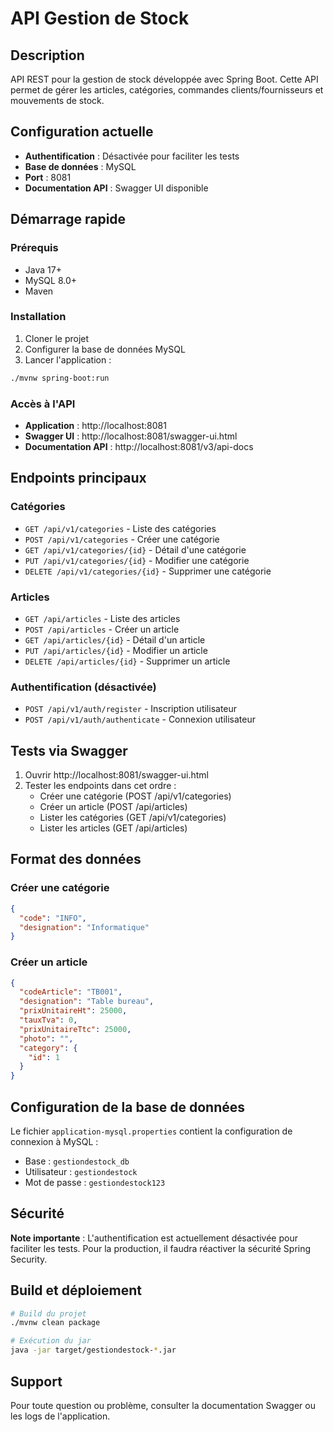 # API Gestion de Stock

## Description
API REST pour la gestion de stock développée avec Spring Boot. Cette API permet de gérer les articles, catégories, commandes clients/fournisseurs et mouvements de stock.

## Configuration actuelle
- **Authentification** : Désactivée pour faciliter les tests
- **Base de données** : MySQL
- **Port** : 8081
- **Documentation API** : Swagger UI disponible

## Démarrage rapide

### Prérequis
- Java 17+
- MySQL 8.0+
- Maven

### Installation
1. Cloner le projet
2. Configurer la base de données MySQL
3. Lancer l'application :
```bash
./mvnw spring-boot:run
```

### Accès à l'API
- **Application** : http://localhost:8081
- **Swagger UI** : http://localhost:8081/swagger-ui.html
- **Documentation API** : http://localhost:8081/v3/api-docs

## Endpoints principaux

### Catégories
- `GET /api/v1/categories` - Liste des catégories
- `POST /api/v1/categories` - Créer une catégorie
- `GET /api/v1/categories/{id}` - Détail d'une catégorie
- `PUT /api/v1/categories/{id}` - Modifier une catégorie
- `DELETE /api/v1/categories/{id}` - Supprimer une catégorie

### Articles
- `GET /api/articles` - Liste des articles
- `POST /api/articles` - Créer un article
- `GET /api/articles/{id}` - Détail d'un article
- `PUT /api/articles/{id}` - Modifier un article
- `DELETE /api/articles/{id}` - Supprimer un article

### Authentification (désactivée)
- `POST /api/v1/auth/register` - Inscription utilisateur
- `POST /api/v1/auth/authenticate` - Connexion utilisateur

## Tests via Swagger

1. Ouvrir http://localhost:8081/swagger-ui.html
2. Tester les endpoints dans cet ordre :
   - Créer une catégorie (POST /api/v1/categories)
   - Créer un article (POST /api/articles)
   - Lister les catégories (GET /api/v1/categories)
   - Lister les articles (GET /api/articles)

## Format des données

### Créer une catégorie
```json
{
  "code": "INFO",
  "designation": "Informatique"
}
```

### Créer un article
```json
{
  "codeArticle": "TB001",
  "designation": "Table bureau",
  "prixUnitaireHt": 25000,
  "tauxTva": 0,
  "prixUnitaireTtc": 25000,
  "photo": "",
  "category": {
    "id": 1
  }
}
```

## Configuration de la base de données

Le fichier `application-mysql.properties` contient la configuration de connexion à MySQL :
- Base : `gestiondestock_db`
- Utilisateur : `gestiondestock`
- Mot de passe : `gestiondestock123`

## Sécurité

**Note importante** : L'authentification est actuellement désactivée pour faciliter les tests. Pour la production, il faudra réactiver la sécurité Spring Security.

## Build et déploiement

```bash
# Build du projet
./mvnw clean package

# Exécution du jar
java -jar target/gestiondestock-*.jar
```

## Support

Pour toute question ou problème, consulter la documentation Swagger ou les logs de l'application. 